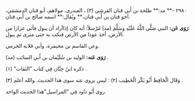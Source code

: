 ٢٩٨٠ -** مد:** طلحة بن أَبي قنان القرشي (٣) ، العبدري، مولاهم، أبو قنان الدمشقي، أخو قنان بن أَبي قنان،** ويُقال:** اسمه صالح بن أَبي قنان.

**رَوَى عَن:** النبي صَلَّى اللَّهُ عَلَيْهِ وسَلَّمَ (مد) مُرْسلاً: أنه كان إذاأراد أن يبول فأتى عزازا من الأرض، أخذ عودا من الأرض فنكت به حتى مثرى ثم يبول.

وعن القاسم بن مخيمرة، وأبي قلابة الجرمي.

**رَوَى عَنه:** الوليد بن سُلَيْمان بن أَبي السائب (مد) .

ذكره ابنُ حِبَّان فِي كتاب "الثقات" (١) .

وَقَال الْحَافِظ أَبُو بَكْر الْخَطِيب (٢) : ليس يروى عنه سوى هذا الحديث. والله أعلم (٣) .

روى أَبُو داود فِي "المراسيل"هذا الحديث الواحد.
